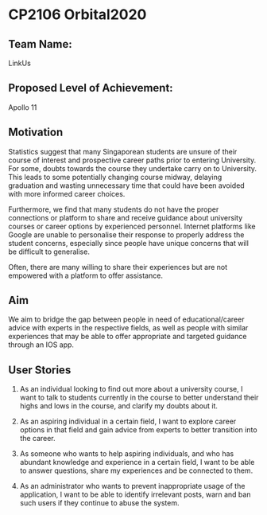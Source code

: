 # CP2106 Orbital2020

## Team Name: 
LinkUs

## Proposed Level of Achievement: 
Apollo 11

## Motivation 
Statistics suggest that many Singaporean students are unsure of their course of interest and prospective career paths prior to entering University. For some, doubts towards the course they undertake carry on to University. This leads to some potentially changing course midway, delaying graduation and wasting unnecessary time that could have been avoided with more informed career choices.

Furthermore, we find that many students do not have the proper connections or platform to share and receive guidance about university courses or career options by experienced personnel. Internet platforms like Google are unable to personalise their response to properly address the student concerns, especially since people have unique concerns that will be difficult to generalise.

Often, there are many willing to share their experiences but are not empowered with a platform to offer assistance.

## Aim 
We aim to bridge the gap between people in need of educational/career advice with experts in the respective fields, as well as people with similar experiences that may be able to offer appropriate and targeted guidance through an IOS app.


## User Stories
1. As an individual looking to find out more about a university course, I want to talk to students currently in the course to better understand their highs and lows in the course, and clarify my doubts about it.

2. As an aspiring individual in a certain field, I want to explore career options in that field and gain advice from experts to better transition into the career.

3. As someone who wants to help aspiring individuals, and who has abundant knowledge and experience in a certain field, I want to be able to answer questions, share my experiences and be connected to them.

4. As an administrator who wants to prevent inappropriate usage of the application, I want to be able to identify irrelevant posts, warn and ban such users if they continue to abuse the system.




